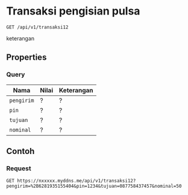 # Transaksi pengisian pulsa
```http
GET /api/v1/transaksi12
```
keterangan
## Properties
### Query
Nama  | Nilai | Keterangan
--- | --- | ---
<code>pengirim</code> | ? | ?
<code>pin</code> | ? | ?
<code>tujuan</code> | ? | ?
<code>nominal</code> | ? | ?

## Contoh

### Request
```http
GET https://nxxxxx.myddns.me/api/v1/transaksi12?pengirim=%2B6281935155404&pin=1234&tujuan=087758437457&nominal=50
```
